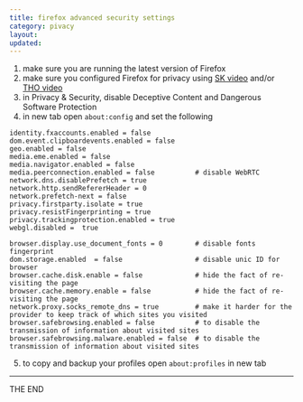 ```yaml
---
title: firefox advanced security settings
category: pivacy
layout:
updated:
---
```


1. make sure you are running the latest version of Firefox
2. make sure you configured Firefox for privacy using [SK video][001] and/or
   [THO video][002]
3. in Privacy & Security, disable Deceptive Content and Dangerous Software
   Protection
4. in new tab open `about:config` and set the following

```
identity.fxaccounts.enabled = false
dom.event.clipboardevents.enabled = false
geo.enabled = false
media.eme.enabled = false
media.navigator.enabled = false
media.peerconnection.enabled = false          # disable WebRTC
network.dns.disablePrefetch = true
network.http.sendRefererHeader = 0
network.prefetch-next = false
privacy.firstparty.isolate = true
privacy.resistFingerprinting = true
privacy.trackingprotection.enabled = true
webgl.disabled =  true
```

```
browser.display.use_document_fonts = 0        # disable fonts fingerprint
dom.storage.enabled  = false                  # disable unic ID for browser
browser.cache.disk.enable = false             # hide the fact of re-visiting the page
browser.cache.memory.enable = false           # hide the fact of re-visiting the page
network.proxy.socks_remote_dns = true         # make it harder for the provider to keep track of which sites you visited
browser.safebrowsing.enabled = false          # to disable the transmission of information about visited sites
browser.safebrowsing.malware.enabled = false  # to disable the transmission of information about visited sites
```

5. to copy and backup your profiles open `about:profiles` in new tab

[001]: https://www.youtube.com/watch?v=NH4DdXC0RFw "SK firefox security guide"
[002]: https://www.youtube.com/watch?v=tQhWdsFMc24&list=WL&index=2 "THO
Firefox security guide"

---

THE END
